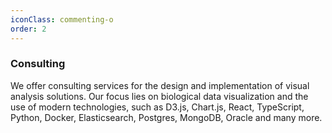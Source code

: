 ```yaml
---
iconClass: commenting-o
order: 2
---
```


### Consulting

We offer consulting services for the design and implementation of visual analysis solutions. Our focus lies on biological data visualization and the use of modern technologies, such as D3.js, Chart.js, React, TypeScript, Python, Docker, Elasticsearch, Postgres, MongoDB, Oracle and many more.
